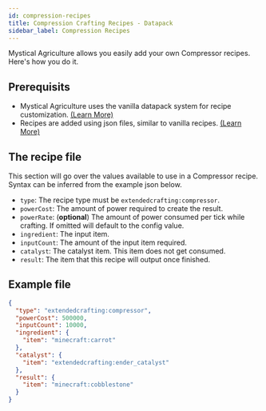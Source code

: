 ```yaml
---
id: compression-recipes
title: Compression Crafting Recipes - Datapack
sidebar_label: Compression Recipes
---
```


Mystical Agriculture allows you easily add your own Compressor recipes. Here's how you do it.

## Prerequisits
- Mystical Agriculture uses the vanilla datapack system for recipe customization. [(Learn More)](https://minecraft.gamepedia.com/Data_pack)
- Recipes are added using json files, similar to vanilla recipes. [(Learn More)](https://minecraft.gamepedia.com/Recipe)

## The recipe file
This section will go over the values available to use in a Compressor recipe. Syntax can be inferred from the example json below.
- `type`: The recipe type must be `extendedcrafting:compressor`.
- `powerCost`: The amount of power required to create the result.
- `powerRate`: (**optional**) The amount of power consumed per tick while crafting. If omitted will default to the config value.
- `ingredient`: The input item.
- `inputCount`: The amount of the input item required.
- `catalyst`: The catalyst item. This item does not get consumed.
- `result`: The item that this recipe will output once finished.

## Example file
```json
{
  "type": "extendedcrafting:compressor",
  "powerCost": 500000,
  "inputCount": 10000,
  "ingredient": {
    "item": "minecraft:carrot"
  },
  "catalyst": {
    "item": "extendedcrafting:ender_catalyst"
  },
  "result": {
    "item": "minecraft:cobblestone"
  }
}
```